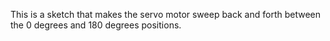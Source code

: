 This is a sketch that makes the servo motor sweep back and forth between the 0 degrees and 180 degrees positions.
